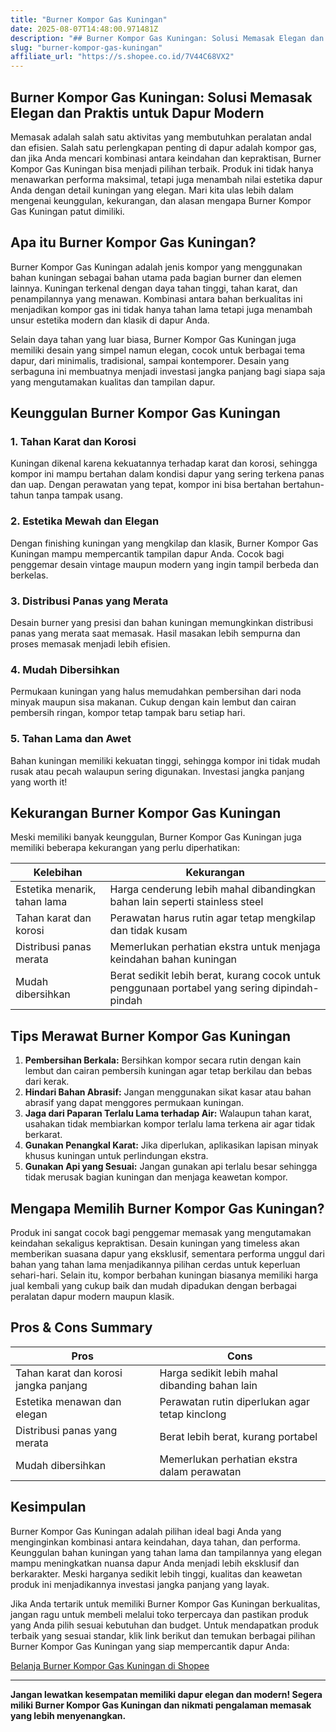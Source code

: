 ```yaml
---
title: "Burner Kompor Gas Kuningan"
date: 2025-08-07T14:48:00.971481Z
description: "## Burner Kompor Gas Kuningan: Solusi Memasak Elegan dan Praktis untuk Dapur Modern..."
slug: "burner-kompor-gas-kuningan"
affiliate_url: "https://s.shopee.co.id/7V44C68VX2"
---
```

## Burner Kompor Gas Kuningan: Solusi Memasak Elegan dan Praktis untuk Dapur Modern

Memasak adalah salah satu aktivitas yang membutuhkan peralatan andal dan efisien. Salah satu perlengkapan penting di dapur adalah kompor gas, dan jika Anda mencari kombinasi antara keindahan dan kepraktisan, Burner Kompor Gas Kuningan bisa menjadi pilihan terbaik. Produk ini tidak hanya menawarkan performa maksimal, tetapi juga menambah nilai estetika dapur Anda dengan detail kuningan yang elegan. Mari kita ulas lebih dalam mengenai keunggulan, kekurangan, dan alasan mengapa Burner Kompor Gas Kuningan patut dimiliki.

## Apa itu Burner Kompor Gas Kuningan?

Burner Kompor Gas Kuningan adalah jenis kompor yang menggunakan bahan kuningan sebagai bahan utama pada bagian burner dan elemen lainnya. Kuningan terkenal dengan daya tahan tinggi, tahan karat, dan penampilannya yang menawan. Kombinasi antara bahan berkualitas ini menjadikan kompor gas ini tidak hanya tahan lama tetapi juga menambah unsur estetika modern dan klasik di dapur Anda.

Selain daya tahan yang luar biasa, Burner Kompor Gas Kuningan juga memiliki desain yang simpel namun elegan, cocok untuk berbagai tema dapur, dari minimalis, tradisional, sampai kontemporer. Desain yang serbaguna ini membuatnya menjadi investasi jangka panjang bagi siapa saja yang mengutamakan kualitas dan tampilan dapur.

## Keunggulan Burner Kompor Gas Kuningan

### 1. Tahan Karat dan Korosi

Kuningan dikenal karena kekuatannya terhadap karat dan korosi, sehingga kompor ini mampu bertahan dalam kondisi dapur yang sering terkena panas dan uap. Dengan perawatan yang tepat, kompor ini bisa bertahan bertahun-tahun tanpa tampak usang.

### 2. Estetika Mewah dan Elegan

Dengan finishing kuningan yang mengkilap dan klasik, Burner Kompor Gas Kuningan mampu mempercantik tampilan dapur Anda. Cocok bagi penggemar desain vintage maupun modern yang ingin tampil berbeda dan berkelas.

### 3. Distribusi Panas yang Merata

Desain burner yang presisi dan bahan kuningan memungkinkan distribusi panas yang merata saat memasak. Hasil masakan lebih sempurna dan proses memasak menjadi lebih efisien.

### 4. Mudah Dibersihkan

Permukaan kuningan yang halus memudahkan pembersihan dari noda minyak maupun sisa makanan. Cukup dengan kain lembut dan cairan pembersih ringan, kompor tetap tampak baru setiap hari.

### 5. Tahan Lama dan Awet

Bahan kuningan memiliki kekuatan tinggi, sehingga kompor ini tidak mudah rusak atau pecah walaupun sering digunakan. Investasi jangka panjang yang worth it!

## Kekurangan Burner Kompor Gas Kuningan

Meski memiliki banyak keunggulan, Burner Kompor Gas Kuningan juga memiliki beberapa kekurangan yang perlu diperhatikan:

| Kelebihan | Kekurangan |
| --- | --- |
| Estetika menarik, tahan lama | Harga cenderung lebih mahal dibandingkan bahan lain seperti stainless steel |
| Tahan karat dan korosi | Perawatan harus rutin agar tetap mengkilap dan tidak kusam |
| Distribusi panas merata | Memerlukan perhatian ekstra untuk menjaga keindahan bahan kuningan |
| Mudah dibersihkan | Berat sedikit lebih berat, kurang cocok untuk penggunaan portabel yang sering dipindah-pindah |

## Tips Merawat Burner Kompor Gas Kuningan

1. **Pembersihan Berkala:** Bersihkan kompor secara rutin dengan kain lembut dan cairan pembersih kuningan agar tetap berkilau dan bebas dari kerak.
2. **Hindari Bahan Abrasif:** Jangan menggunakan sikat kasar atau bahan abrasif yang dapat menggores permukaan kuningan.
3. **Jaga dari Paparan Terlalu Lama terhadap Air:** Walaupun tahan karat, usahakan tidak membiarkan kompor terlalu lama terkena air agar tidak berkarat.
4. **Gunakan Penangkal Karat:** Jika diperlukan, aplikasikan lapisan minyak khusus kuningan untuk perlindungan ekstra.
5. **Gunakan Api yang Sesuai:** Jangan gunakan api terlalu besar sehingga tidak merusak bagian kuningan dan menjaga keawetan kompor.

## Mengapa Memilih Burner Kompor Gas Kuningan?

Produk ini sangat cocok bagi penggemar memasak yang mengutamakan keindahan sekaligus kepraktisan. Desain kuningan yang timeless akan memberikan suasana dapur yang eksklusif, sementara performa unggul dari bahan yang tahan lama menjadikannya pilihan cerdas untuk keperluan sehari-hari. Selain itu, kompor berbahan kuningan biasanya memiliki harga jual kembali yang cukup baik dan mudah dipadukan dengan berbagai peralatan dapur modern maupun klasik.

## Pros & Cons Summary

| **Pros** | **Cons** |
| --- | --- |
| Tahan karat dan korosi jangka panjang | Harga sedikit lebih mahal dibanding bahan lain |
| Estetika menawan dan elegan | Perawatan rutin diperlukan agar tetap kinclong |
| Distribusi panas yang merata | Berat lebih berat, kurang portabel |
| Mudah dibersihkan | Memerlukan perhatian ekstra dalam perawatan |

## Kesimpulan

Burner Kompor Gas Kuningan adalah pilihan ideal bagi Anda yang menginginkan kombinasi antara keindahan, daya tahan, dan performa. Keunggulan bahan kuningan yang tahan lama dan tampilannya yang elegan mampu meningkatkan nuansa dapur Anda menjadi lebih eksklusif dan berkarakter. Meski harganya sedikit lebih tinggi, kualitas dan keawetan produk ini menjadikannya investasi jangka panjang yang layak.

Jika Anda tertarik untuk memiliki Burner Kompor Gas Kuningan berkualitas, jangan ragu untuk membeli melalui toko terpercaya dan pastikan produk yang Anda pilih sesuai kebutuhan dan budget. Untuk mendapatkan produk terbaik yang sesuai standar, klik link berikut dan temukan berbagai pilihan Burner Kompor Gas Kuningan yang siap mempercantik dapur Anda:

[Belanja Burner Kompor Gas Kuningan di Shopee](https://s.shopee.co.id/7V44C68VX2)

---

**Jangan lewatkan kesempatan memiliki dapur elegan dan modern! Segera miliki Burner Kompor Gas Kuningan dan nikmati pengalaman memasak yang lebih menyenangkan.**